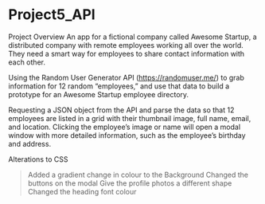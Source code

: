 # Project5_API
 
Project Overview
An app for a fictional company called Awesome Startup, a distributed company with remote employees working all over the world. They need a smart way for employees to share contact information with each other.

Using the Random User Generator API (https://randomuser.me/) to grab information for 12 random “employees,” and use that data to build a prototype for an Awesome Startup employee directory.

Requesting a JSON object from the API and parse the data so that 12 employees are listed in a grid with their thumbnail image, full name, email, and location. Clicking the employee’s image or name will open a modal window with more detailed information, such as the employee’s birthday and address.

Alterations to CSS
> Added a gradient change in colour to the Background
> Changed the buttons on the modal
> Give the profile photos a different shape
> Changed the heading font colour